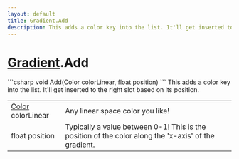```yaml
---
layout: default
title: Gradient.Add
description: This adds a color key into the list. It'll get inserted to the right slot based on its position.
---
```

# [Gradient]({{site.url}}/Pages/Reference/Gradient.html).Add

<div class='signature' markdown='1'>
```csharp
void Add(Color colorLinear, float position)
```
This adds a color key into the list. It'll get inserted
to the right slot based on its position.
</div>

|  |  |
|--|--|
|[Color]({{site.url}}/Pages/Reference/Color.html) colorLinear|Any linear space color you like!|
|float position|Typically a value between 0-1! This is the              position of the color along the 'x-axis' of the gradient.|




